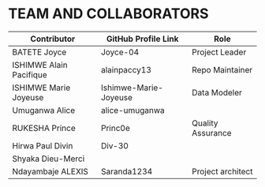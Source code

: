 # TEAM AND COLLABORATORS

| Contributor             | GitHub Profile Link   | Role            | 
|-------------------------|-----------------------|---------------- |
| BATETE Joyce            | Joyce-04              | Project Leader    |
| ISHIMWE Alain Pacifique | alainpaccy13          | Repo Maintainer |
|ISHIMWE Marie Joyeuse    | Ishimwe-Marie-Joyeuse | Data Modeler    |
| Umuganwa Alice          |  alice-umuganwa       |                 |
|  RUKESHA Prince         | Princ0e               |Quality Assurance|
|  Hirwa Paul Divin       |  Div-30               |                 |
|Shyaka Dieu-Merci        |                       |                 |
|Ndayambaje ALEXIS        |  Saranda1234          |Project architect|            
